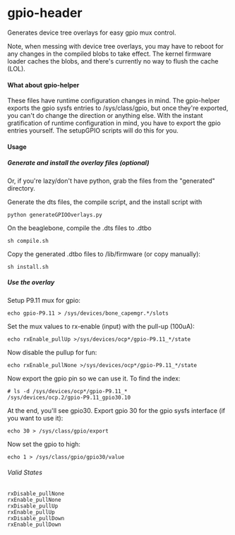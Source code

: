 gpio-header
==========

Generates device tree overlays for easy gpio mux control.

Note, when messing with device tree overlays, you may have to reboot for any changes in the compiled blobs to take effect. The kernel firmware loader caches the blobs, and there's currently no way to flush the cache (LOL).

#### What about gpio-helper

These files have runtime configuration changes in mind. The gpio-helper exports the gpio sysfs entries to /sys/class/gpio, but once they're exported, you can't do change the direction or anything else. With the instant gratification of runtime configuration in mind, you have to export the gpio entries yourself. The setupGPIO scripts will do this for you.

#### Usage

##### Generate and install the overlay files (optional)

Or, if you're lazy/don't have python, grab the files from the "generated" directory.

Generate the dts files, the compile script, and the install script with

    python generateGPIOOverlays.py
    
On the beaglebone, compile the .dts files to .dtbo

    sh compile.sh
    
Copy the generated .dtbo files to /lib/firmware (or copy manually):

    sh install.sh
    
##### Use the overlay

Setup P9.11 mux for gpio:

    echo gpio-P9.11 > /sys/devices/bone_capemgr.*/slots
    
Set the mux values to rx-enable (input) with the pull-up (100uA):

    echo rxEnable_pullUp >/sys/devices/ocp*/gpio-P9.11_*/state
    
Now disable the pullup for fun:

    echo rxEnable_pullNone >/sys/devices/ocp*/gpio-P9.11_*/state
    
Now export the gpio pin so we can use it. To find the index:

    # ls -d /sys/devices/ocp*/gpio-P9.11_*
    /sys/devices/ocp.2/gpio-P9.11_gpio30.10
    
At the end, you'll see gpio30. Export gpio 30 for the gpio sysfs interface (if you want to use it):

    echo 30 > /sys/class/gpio/export

Now set the gpio to high:

    echo 1 > /sys/class/gpio/gpio30/value

    
###### Valid States

    rxDisable_pullNone
    rxEnable_pullNone
    rxDisable_pullUp
    rxEnable_pullUp
    rxDisable_pullDown
    rxEnable_pullDown
